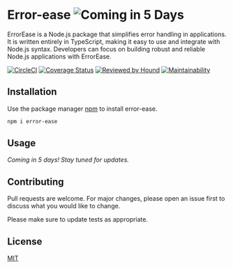 # Error-ease ![Coming in 5 Days](https://img.shields.io/badge/Coming%20in-5%20Days-brightgreen)

ErrorEase is a Node.js package that simplifies error handling in applications. It is written entirely in TypeScript, making it easy to use and integrate with Node.js syntax. Developers can focus on building robust and reliable Node.js applications with ErrorEase.

[![CircleCI](https://dl.circleci.com/status-badge/img/gh/leandreAlly/error-ease/tree/main.svg?style=svg)](https://dl.circleci.com/status-badge/redirect/gh/leandreAlly/error-ease/tree/main) [![Coverage Status](https://coveralls.io/repos/github/leandreAlly/error-ease/badge.svg?branch=main)](https://coveralls.io/github/leandreAlly/error-ease?branch=main) [![Reviewed by Hound](https://img.shields.io/badge/Reviewed_by-Hound-8E64B0.svg)](https://houndci.com) [![Maintainability](https://api.codeclimate.com/v1/badges/97521bc99b33b8684e9e/maintainability)](https://codeclimate.com/github/leandreAlly/error-ease/maintainability)

## Installation

Use the package manager [npm]() to install error-ease.

```bash
npm i error-ease
```

## Usage

_Coming in 5 days! Stay tuned for updates._

## Contributing

Pull requests are welcome. For major changes, please open an issue first
to discuss what you would like to change.

Please make sure to update tests as appropriate.

## License

[MIT](https://choosealicense.com/licenses/mit/)
